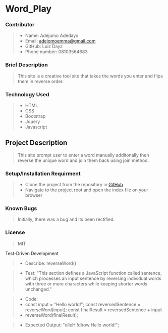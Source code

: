 # Word_Play
### Contributor
> * Name: Adejumo Adedayo
> * Email: adejomoemma@gmail.com
> * GitHub: Luiz Dayz
> * Phone number: 08103564683

### Brief Description
>  This site is a creative tool site that takes the words you enter and flips them in reverse order.

### Technology Used
> * HTML
> * CSS
> * Bootstrap
> * Jquery
> * Javascript

## Project Description
> This site prompt user to enter a word manually additonally then reverse the unique word and join them back using join method.  

### Setup/Installation Requirment
> * Clone the project from the repository in [GitHub](https://www.https://github.com/LuckDayz)
> * Navigate to the project root and open the index file on your browser

### Known Bugs 
>  Initially, there was a bug and its been rectified. 

### License 
>  MIT

  Test-Driven Development

> * Describe: reverseWord()

> * Test: "This section defines a JavaScript function called sentence, which processes an input sentence by reversing individual words with three or more characters while keeping shorter words unchanged."

> * Code:
> * const input = "Hello world!";
    const reversedSentence = reverseWord(input);
    const finalResult = reversedSentence + input
> * reverseWord(finalResult);

> * Expected Output: "olleH !dlrow Hello world!";